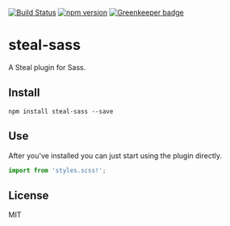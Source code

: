 [![Build Status](https://travis-ci.org/stealjs/steal-sass.svg?branch=master)](https://travis-ci.org/stealjs/steal-sass)
[![npm version](https://badge.fury.io/js/steal-sass.svg)](http://badge.fury.io/js/steal-sass) [![Greenkeeper badge](https://badges.greenkeeper.io/stealjs/steal-sass.svg)](https://greenkeeper.io/)

# steal-sass

A Steal plugin for Sass.

## Install

```
npm install steal-sass --save
```

## Use

After you've installed you can just start using the plugin directly.

```js
import from 'styles.scss!';
```

## License

MIT

